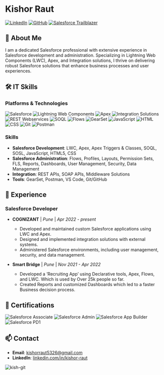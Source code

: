 # Kishor Raut
 
[![LinkedIn](https://img.shields.io/badge/LinkedIn-Connect-blue)](https://linkedin.com/in/kishor-raut)
[![GitHub](https://img.shields.io/badge/GitHub-Follow-FF6C37)](https://github.com/kish-git)
[![Salesforce Trailblazer](https://img.shields.io/badge/Trailblazer-Profile-27AE60)](https://www.salesforce.com/trailblazer/kishorraut07)
 
## 👋 About Me
 
I am a dedicated Salesforce professional with extensive experience in Salesforce development and administration. Specializing in Lightning Web Components (LWC), Apex, and Integration solutions, I thrive on delivering robust Salesforce solutions that enhance business processes and user experiences.

## 🛠 IT Skills
 
### Platforms & Technologies
![Salesforce](https://img.shields.io/badge/Salesforce-00A1E0?logo=salesforce&logoColor=white)
![Lightning Web Components](https://img.shields.io/badge/Lightning_Web_Components-3399FF?logo=lightning&logoColor=white)
![Apex](https://img.shields.io/badge/Apex-FF9933?logo=salesforce&logoColor=white)
![Integration Solutions](https://img.shields.io/badge/Apex_Integration-336699?logo=fastapi&logoColor=white)
![REST Webservices](https://img.shields.io/badge/REST_Webservices-9B59B6?&logo=amazonecs&logoColor=white)
![SOQL](https://img.shields.io/badge/SOQL-1798C1?&logo=databricks&logoColor=white)
![Flows](https://img.shields.io/badge/Flows-FF0350?&logo=lintcode&logoColor=white)
![GearSet](https://img.shields.io/badge/GearSet-FFBF00?&logo=googleearthengine&logoColor=white)
![JavaScript](https://img.shields.io/badge/JavaScript-F7DF1E?&logo=javascript&logoColor=white)
![HTML](https://img.shields.io/badge/HTML-E34F26?&logo=html5&logoColor=white)
![CSS](https://img.shields.io/badge/CSS-1572B6?&logo=css3&logoColor=white)
![Git](https://img.shields.io/badge/Git-17202A?&logo=git&logoColor=white)
![Postman](https://img.shields.io/badge/Postman-FF6C37?&logo=postman&logoColor=white)
 
### Skills
- **Salesforce Development**: LWC, Apex, Apex Triggers & Classes, SOQL, SOSL, JavaScript, HTML5, CSS
- **Salesforce Administration**: Flows, Profiles, Layouts, Permission Sets, FLS, Reports, Dashboards, User Management, Security, Data Management
- **Integration**: REST APIs, SOAP APIs, Middleware Solutions
- **Tools**: GearSet, Postman, VS Code, Git/GitHub

## 💼 Experience
 
### Salesforce Developer
- **COGNIZANT** | *Pune* | *Apr 2022 - present*
  - Developed and maintained custom Salesforce applications using LWC and Apex.
  - Designed and implemented integration solutions with external systems.
  - Administered Salesforce environments, including user management, security, and data management.
 
- **Smart Bridge** | *Pune* | *Nov 2021 - Apr 2022*
  - Developed a ’Recruiting App’ using Declarative tools, Apex, Flows, and LWC. Which is used by Over 25k people so far.
  - Created Reports and customized Dashboards which led to a faster Business decision process.
  
## 📜 Certifications
 
![Salesforce Associate](https://img.shields.io/badge/Salesforce_Associate-00A1E0?logo=salesforce&logoColor=white)
![Salesforce Admin](https://img.shields.io/badge/Salesforce_Admin-00A1E0?logo=salesforce&logoColor=white)
![Salesforce App Builder](https://img.shields.io/badge/Salesforce_Platform_App_Builder-00A1E0?logo=salesforce&logoColor=white)
![Salesforce PD1](https://img.shields.io/badge/Salesforce_Platform_Developer_1_(PD1)-00A1E0?logo=salesforce&logoColor=white)
 
## 📫 Contact
 
- **Email**: kishorraut5326@gmail.com
- **LinkedIn**: [linkedin.com/in/kishor-raut](https://www.linkedin.com/in/kishor-raut)
<p align="left"> <img src="https://komarev.com/ghpvc/?username=kish-git&label=Profile%20views&color=0e75b6&style=flat" alt="kish-git" /> </p>

<!-- <p>&nbsp;<img align="center" src="https://github-readme-stats.vercel.app/api?username=kish-git&show_icons=true&locale=en" alt="kish-git" /></p>-->


